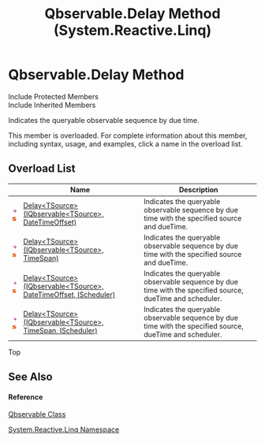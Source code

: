 ﻿---
title: Qbservable.Delay Method  (System.Reactive.Linq)
TOCTitle: Delay Method
ms:assetid: Overload:System.Reactive.Linq.Qbservable.Delay
ms:mtpsurl: https://msdn.microsoft.com/en-us/library/system.reactive.linq.qbservable.delay(v=VS.103)
ms:contentKeyID: 36069579
ms.date: 06/28/2011
mtps_version: v=VS.103
f1_keywords:
- System.Reactive.Linq.Qbservable.Delay
- System.Reactive.Linq.Qbservable.Delay``1
dev_langs:
- CSharp
- JScript
- VB
- FSharp
---

# Qbservable.Delay Method

Include Protected Members  
Include Inherited Members  

Indicates the queryable observable sequence by due time.

This member is overloaded. For complete information about this member, including syntax, usage, and examples, click a name in the overload list.

## Overload List

<table>
<thead>
<tr class="header">
<th> </th>
<th>Name</th>
<th>Description</th>
</tr>
</thead>
<tbody>
<tr class="odd">
<td><img src="images\Hh303103.pubmethod(en-us,VS.103).gif" title="Public method" alt="Public method" /><img src="images\Hh244319.static(en-us,VS.103).gif" title="Static member" alt="Static member" /></td>
<td><a href="https://msdn.microsoft.com/en-us/library/m:system.reactive.linq.qbservable.delay%60%601(system.reactive.linq.iqbservable%7b%60%600%7d%2csystem.datetimeoffset)(v=VS.103)">Delay&lt;TSource&gt;(IQbservable&lt;TSource&gt;, DateTimeOffset)</a></td>
<td>Indicates the queryable observable sequence by due time with the specified source and dueTime.</td>
</tr>
<tr class="even">
<td><img src="images\Hh303103.pubmethod(en-us,VS.103).gif" title="Public method" alt="Public method" /><img src="images\Hh244319.static(en-us,VS.103).gif" title="Static member" alt="Static member" /></td>
<td><a href="https://msdn.microsoft.com/en-us/library/m:system.reactive.linq.qbservable.delay%60%601(system.reactive.linq.iqbservable%7b%60%600%7d%2csystem.timespan)(v=VS.103)">Delay&lt;TSource&gt;(IQbservable&lt;TSource&gt;, TimeSpan)</a></td>
<td>Indicates the queryable observable sequence by due time with the specified source and dueTime.</td>
</tr>
<tr class="odd">
<td><img src="images\Hh303103.pubmethod(en-us,VS.103).gif" title="Public method" alt="Public method" /><img src="images\Hh244319.static(en-us,VS.103).gif" title="Static member" alt="Static member" /></td>
<td><a href="https://msdn.microsoft.com/en-us/library/m:system.reactive.linq.qbservable.delay%60%601(system.reactive.linq.iqbservable%7b%60%600%7d%2csystem.datetimeoffset%2csystem.reactive.concurrency.ischeduler)(v=VS.103)">Delay&lt;TSource&gt;(IQbservable&lt;TSource&gt;, DateTimeOffset, IScheduler)</a></td>
<td>Indicates the queryable observable sequence by due time with the specified source, dueTime and scheduler.</td>
</tr>
<tr class="even">
<td><img src="images\Hh303103.pubmethod(en-us,VS.103).gif" title="Public method" alt="Public method" /><img src="images\Hh244319.static(en-us,VS.103).gif" title="Static member" alt="Static member" /></td>
<td><a href="https://msdn.microsoft.com/en-us/library/m:system.reactive.linq.qbservable.delay%60%601(system.reactive.linq.iqbservable%7b%60%600%7d%2csystem.timespan%2csystem.reactive.concurrency.ischeduler)(v=VS.103)">Delay&lt;TSource&gt;(IQbservable&lt;TSource&gt;, TimeSpan, IScheduler)</a></td>
<td>Indicates the queryable observable sequence by due time with the specified source, dueTime and scheduler.</td>
</tr>
</tbody>
</table>

Top

## See Also

#### Reference

[Qbservable Class](hh211693\(v=vs.103\).md)

[System.Reactive.Linq Namespace](hh211929\(v=vs.103\).md)

